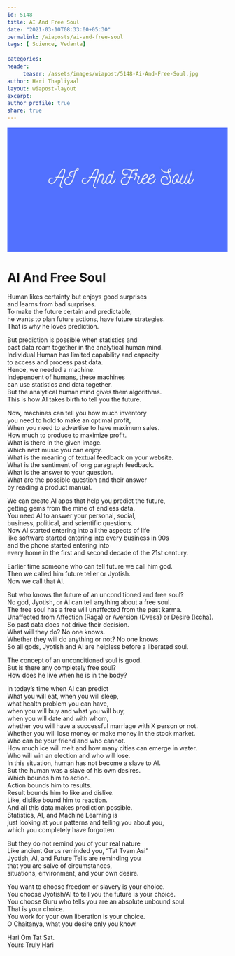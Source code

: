 ```yaml
--- 
id: 5148 
title: AI And Free Soul
date: "2021-03-10T08:33:00+05:30"
permalink: /wiaposts/ai-and-free-soul
tags: [ Science, Vedanta]    

categories: 
header:
     teaser: /assets/images/wiapost/5148-Ai-And-Free-Soul.jpg
author: Hari Thapliyaal 
layout: wiapost-layout
excerpt:  
author_profile: true 
share: true 
---
```


![AI And Free Soul](/assets/images/wiapost/5148-Ai-And-Free-Soul.jpg)       
   
# AI And Free Soul     
   
Human likes certainty but enjoys good surprises     
and learns from bad surprises.     
To make the future certain and predictable,     
he wants to plan future actions, have future strategies.     
That is why he loves prediction.     
     
But prediction is possible when statistics and     
past data roam together in the analytical human mind.     
Individual Human has limited capability and capacity     
to access and process past data.     
Hence, we needed a machine.     
Independent of humans, these machines     
can use statistics and data together.     
But the analytical human mind gives them algorithms.     
This is how AI takes birth to tell you the future.    
    
Now, machines can tell you how much inventory     
you need to hold to make an optimal profit,     
When you need to advertise to have maximum sales.     
How much to produce to maximize profit.     
What is there in the given image.     
Which next music you can enjoy.     
What is the meaning of textual feedback on your website.     
What is the sentiment of long paragraph feedback.     
What is the answer to your question.     
What are the possible question and their answer     
by reading a product manual.    
    
We can create AI apps that help you predict the future,     
getting gems from the mine of endless data.     
You need AI to answer your personal, social,     
business, political, and scientific questions.     
Now AI started entering into all the aspects of life     
like software started entering into every business in 90s     
and the phone started entering into     
every home in the first and second decade of the 21st century.    
    
Earlier time someone who can tell future we call him god.     
Then we called him future teller or Jyotish.     
Now we call that AI.    
    
But who knows the future of an unconditioned and free soul?     
No god, Jyotish, or AI can tell anything about a free soul.     
The free soul has a free will unaffected from the past karma.     
Unaffected from Affection (Raga) or Aversion (Dvesa) or Desire (Iccha).     
So past data does not drive their decision.     
What will they do? No one knows.     
Whether they will do anything or not? No one knows.     
So all gods, Jyotish and AI are helpless before a liberated soul.    
    
The concept of an unconditioned soul is good.     
But is there any completely free soul?     
How does he live when he is in the body?    
    
In today’s time when AI can predict     
What you will eat, when you will sleep,     
what health problem you can have,     
when you will buy and what you will buy,     
when you will date and with whom,     
whether you will have a successful marriage with X person or not.     
Whether you will lose money or make money in the stock market.     
Who can be your friend and who cannot.     
How much ice will melt and how many cities can emerge in water.     
Who will win an election and who will lose.     
In this situation, human has not become a slave to AI.     
But the human was a slave of his own desires.     
Which bounds him to action.     
Action bounds him to results.     
Result bounds him to like and dislike.     
Like, dislike bound him to reaction.     
And all this data makes prediction possible.     
Statistics, AI, and Machine Learning is     
just looking at your patterns and telling you about you,     
which you completely have forgotten.    
    
But they do not remind you of your real nature     
Like ancient Gurus reminded you, “Tat Tvam Asi”     
Jyotish, AI, and Future Tells are reminding you     
that you are salve of circumstances,     
situations, environment, and your own desire.    
    
You want to choose freedom or slavery is your choice.     
You choose Jyotish/AI to tell you the future is your choice.     
You choose Guru who tells you are an absolute unbound soul.     
That is your choice.     
You work for your own liberation is your choice.     
O Chaitanya, what you desire only you know.    
    
Hari Om Tat Sat.     
Yours Truly Hari    
